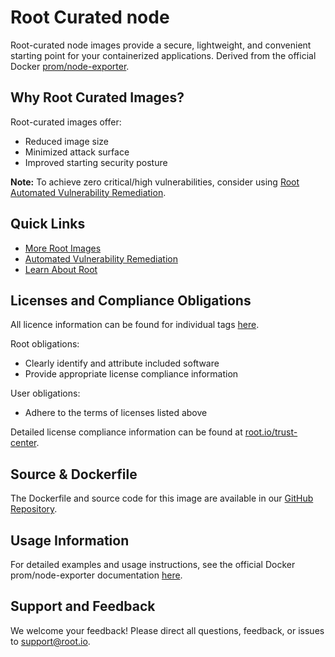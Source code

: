 # Root Curated node

Root-curated node images provide a secure, lightweight, and convenient starting point for your containerized applications. Derived from the official Docker [prom/node-exporter](https://hub.docker.com/r/prom/node-exporter).

## Why Root Curated Images?
Root-curated images offer:
- Reduced image size
- Minimized attack surface
- Improved starting security posture

**Note:** To achieve zero critical/high vulnerabilities, consider using [Root Automated Vulnerability Remediation](https://app.root.io).

## Quick Links
- [More Root Images](https://images.root.io)
- [Automated Vulnerability Remediation](https://app.root.io)
- [Learn About Root](https://www.root.io)

## Licenses and Compliance Obligations
All licence information can be found for individual tags [here](https://github.com/rootio-avr/public-image-catalog/tree/feature/license/debian/node/).

Root obligations:
- Clearly identify and attribute included software
- Provide appropriate license compliance information

User obligations:
- Adhere to the terms of licenses listed above

Detailed license compliance information can be found at [root.io/trust-center](https://root.io/trust-center).

## Source & Dockerfile
The Dockerfile and source code for this image are available in our [GitHub Repository](https://github.com/rootio-avr/public-image-catalog/tree/feature/license/debian/node/).

## Usage Information
For detailed examples and usage instructions, see the official Docker prom/node-exporter documentation [here](https://hub.docker.com/r/prom/node-exporter).

## Support and Feedback
We welcome your feedback! Please direct all questions, feedback, or issues to [support@root.io](mailto:support@root.io).